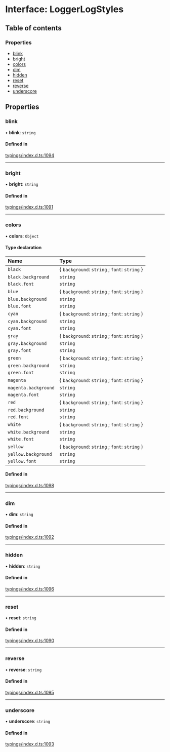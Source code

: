 # Interface: LoggerLogStyles

## Table of contents

### Properties

- [blink](../wiki/LoggerLogStyles#blink)
- [bright](../wiki/LoggerLogStyles#bright)
- [colors](../wiki/LoggerLogStyles#colors)
- [dim](../wiki/LoggerLogStyles#dim)
- [hidden](../wiki/LoggerLogStyles#hidden)
- [reset](../wiki/LoggerLogStyles#reset)
- [reverse](../wiki/LoggerLogStyles#reverse)
- [underscore](../wiki/LoggerLogStyles#underscore)

## Properties

### blink

• **blink**: `string`

#### Defined in

[typings/index.d.ts:1094](https://github.com/Natto-PKP/discord-sucrose/blob/9e8624c/typings/index.d.ts#L1094)

___

### bright

• **bright**: `string`

#### Defined in

[typings/index.d.ts:1091](https://github.com/Natto-PKP/discord-sucrose/blob/9e8624c/typings/index.d.ts#L1091)

___

### colors

• **colors**: `Object`

#### Type declaration

| Name | Type |
| :------ | :------ |
| `black` | { `background`: `string` ; `font`: `string`  } |
| `black.background` | `string` |
| `black.font` | `string` |
| `blue` | { `background`: `string` ; `font`: `string`  } |
| `blue.background` | `string` |
| `blue.font` | `string` |
| `cyan` | { `background`: `string` ; `font`: `string`  } |
| `cyan.background` | `string` |
| `cyan.font` | `string` |
| `gray` | { `background`: `string` ; `font`: `string`  } |
| `gray.background` | `string` |
| `gray.font` | `string` |
| `green` | { `background`: `string` ; `font`: `string`  } |
| `green.background` | `string` |
| `green.font` | `string` |
| `magenta` | { `background`: `string` ; `font`: `string`  } |
| `magenta.background` | `string` |
| `magenta.font` | `string` |
| `red` | { `background`: `string` ; `font`: `string`  } |
| `red.background` | `string` |
| `red.font` | `string` |
| `white` | { `background`: `string` ; `font`: `string`  } |
| `white.background` | `string` |
| `white.font` | `string` |
| `yellow` | { `background`: `string` ; `font`: `string`  } |
| `yellow.background` | `string` |
| `yellow.font` | `string` |

#### Defined in

[typings/index.d.ts:1098](https://github.com/Natto-PKP/discord-sucrose/blob/9e8624c/typings/index.d.ts#L1098)

___

### dim

• **dim**: `string`

#### Defined in

[typings/index.d.ts:1092](https://github.com/Natto-PKP/discord-sucrose/blob/9e8624c/typings/index.d.ts#L1092)

___

### hidden

• **hidden**: `string`

#### Defined in

[typings/index.d.ts:1096](https://github.com/Natto-PKP/discord-sucrose/blob/9e8624c/typings/index.d.ts#L1096)

___

### reset

• **reset**: `string`

#### Defined in

[typings/index.d.ts:1090](https://github.com/Natto-PKP/discord-sucrose/blob/9e8624c/typings/index.d.ts#L1090)

___

### reverse

• **reverse**: `string`

#### Defined in

[typings/index.d.ts:1095](https://github.com/Natto-PKP/discord-sucrose/blob/9e8624c/typings/index.d.ts#L1095)

___

### underscore

• **underscore**: `string`

#### Defined in

[typings/index.d.ts:1093](https://github.com/Natto-PKP/discord-sucrose/blob/9e8624c/typings/index.d.ts#L1093)
